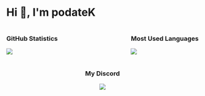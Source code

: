 <h1>Hi 👋, I'm podateK</h1>

<div style="display: flex; justify-content: space-between; flex-wrap: wrap;">
  <div>
    <h3>GitHub Statistics</h3>
    <a href="#"><img src="https://github-readme-stats.vercel.app/api?username=podateK&show_icons=true&count_private=true&include_all_commits=true&hide_title=true&hide_border=true&hide_rank=true&theme=chartreuse-dark&bg_color=00000000"/></a>
  </div>
  <div>
    <h3>Most Used Languages</h3>
    <a href="#"><img src="https://github-readme-stats.vercel.app/api/top-langs?username=podateK&hide_title=true&hide_border=true&layout=compact&theme=chartreuse-dark&bg_color=00000000"/></a>
  </div>
</div>
<div style="text-align: center; margin-top: 40px;">
  <h3>My Discord</h3>
  <a href="https://discord.com/users/1251936015426388098">
    <img src="https://lanyard.cnrad.dev/api/1251936015426388098?showDisplayName=true" />
  </a>
</div>
